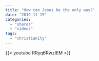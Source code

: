 ```yaml
---
title: "How can Jesus be the only way?"
date: "2019-11-19"
categories:
  - "shares"
  - "videos"
tags:
  - "christianity"
---
```


{{< youtube RRyq6RwzlEM >}}
